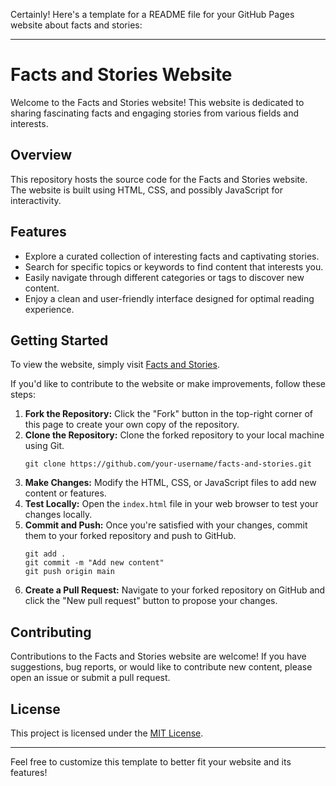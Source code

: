 Certainly! Here's a template for a README file for your GitHub Pages website about facts and stories:

---

# Facts and Stories Website

Welcome to the Facts and Stories website! This website is dedicated to sharing fascinating facts and engaging stories from various fields and interests.

## Overview

This repository hosts the source code for the Facts and Stories website. The website is built using HTML, CSS, and possibly JavaScript for interactivity.

## Features

- Explore a curated collection of interesting facts and captivating stories.
- Search for specific topics or keywords to find content that interests you.
- Easily navigate through different categories or tags to discover new content.
- Enjoy a clean and user-friendly interface designed for optimal reading experience.

## Getting Started

To view the website, simply visit [Facts and Stories](https://your-username.github.io/facts-and-stories).

If you'd like to contribute to the website or make improvements, follow these steps:

1. **Fork the Repository:** Click the "Fork" button in the top-right corner of this page to create your own copy of the repository.
2. **Clone the Repository:** Clone the forked repository to your local machine using Git.
   ```
   git clone https://github.com/your-username/facts-and-stories.git
   ```
3. **Make Changes:** Modify the HTML, CSS, or JavaScript files to add new content or features.
4. **Test Locally:** Open the `index.html` file in your web browser to test your changes locally.
5. **Commit and Push:** Once you're satisfied with your changes, commit them to your forked repository and push to GitHub.
   ```
   git add .
   git commit -m "Add new content"
   git push origin main
   ```
6. **Create a Pull Request:** Navigate to your forked repository on GitHub and click the "New pull request" button to propose your changes.

## Contributing

Contributions to the Facts and Stories website are welcome! If you have suggestions, bug reports, or would like to contribute new content, please open an issue or submit a pull request.

## License

This project is licensed under the [MIT License](LICENSE).

---

Feel free to customize this template to better fit your website and its features!
